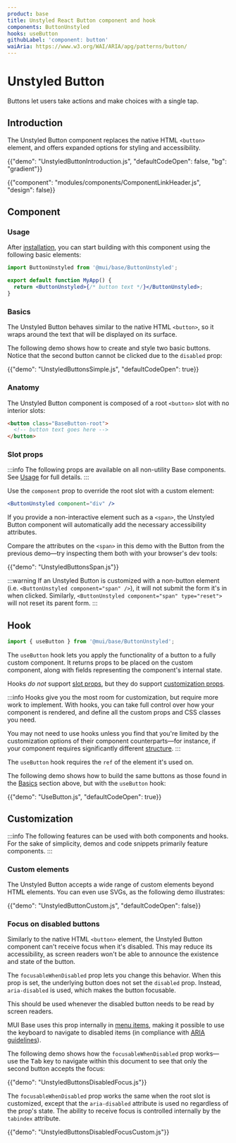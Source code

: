 ```yaml
---
product: base
title: Unstyled React Button component and hook
components: ButtonUnstyled
hooks: useButton
githubLabel: 'component: button'
waiAria: https://www.w3.org/WAI/ARIA/apg/patterns/button/
---
```


# Unstyled Button

<p class="description">Buttons let users take actions and make choices with a single tap.</p>

## Introduction

The Unstyled Button component replaces the native HTML `<button>` element, and offers expanded options for styling and accessibility.

{{"demo": "UnstyledButtonIntroduction.js", "defaultCodeOpen": false, "bg": "gradient"}}

{{"component": "modules/components/ComponentLinkHeader.js", "design": false}}

## Component

### Usage

After [installation](/base/getting-started/installation/), you can start building with this component using the following basic elements:

```jsx
import ButtonUnstyled from '@mui/base/ButtonUnstyled';

export default function MyApp() {
  return <ButtonUnstyled>{/* button text */}</ButtonUnstyled>;
}
```

### Basics

The Unstyled Button behaves similar to the native HTML `<button>`, so it wraps around the text that will be displayed on its surface.

The following demo shows how to create and style two basic buttons.
Notice that the second button cannot be clicked due to the `disabled` prop:

{{"demo": "UnstyledButtonsSimple.js", "defaultCodeOpen": true}}

### Anatomy

The Unstyled Button component is composed of a root `<button>` slot with no interior slots:

```html
<button class="BaseButton-root">
  <!-- button text goes here -->
</button>
```

### Slot props

:::info
The following props are available on all non-utility Base components.
See [Usage](/base/getting-started/usage/) for full details.
:::

Use the `component` prop to override the root slot with a custom element:

```jsx
<ButtonUnstyled component="div" />
```

If you provide a non-interactive element such as a `<span>`, the Unstyled Button component will automatically add the necessary accessibility attributes.

Compare the attributes on the `<span>` in this demo with the Button from the previous demo—try inspecting them both with your browser's dev tools:

{{"demo": "UnstyledButtonsSpan.js"}}

:::warning
If an Unstyled Button is customized with a non-button element (i.e. `<ButtonUnstyled component="span" />`), it will not submit the form it's in when clicked.
Similarly, `<ButtonUnstyled component="span" type="reset">` will not reset its parent form.
:::

## Hook

```js
import { useButton } from '@mui/base/ButtonUnstyled';
```

The `useButton` hook lets you apply the functionality of a button to a fully custom component.
It returns props to be placed on the custom component, along with fields representing the component's internal state.

Hooks _do not_ support [slot props](#slot-props), but they do support [customization props](#customization).

:::info
Hooks give you the most room for customization, but require more work to implement.
With hooks, you can take full control over how your component is rendered, and define all the custom props and CSS classes you need.

You may not need to use hooks unless you find that you're limited by the customization options of their component counterparts—for instance, if your component requires significantly different [structure](#anatomy).
:::

The `useButton` hook requires the `ref` of the element it's used on.

The following demo shows how to build the same buttons as those found in the [Basics](#basics) section above, but with the `useButton` hook:

{{"demo": "UseButton.js", "defaultCodeOpen": true}}

## Customization

:::info
The following features can be used with both components and hooks.
For the sake of simplicity, demos and code snippets primarily feature components.
:::

### Custom elements

The Unstyled Button accepts a wide range of custom elements beyond HTML elements.
You can even use SVGs, as the following demo illustrates:

{{"demo": "UnstyledButtonCustom.js", "defaultCodeOpen": false}}

### Focus on disabled buttons

Similarly to the native HTML `<button>` element, the Unstyled Button component can't receive focus when it's disabled.
This may reduce its accessibility, as screen readers won't be able to announce the existence and state of the button.

The `focusableWhenDisabled` prop lets you change this behavior.
When this prop is set, the underlying button does not set the `disabled` prop.
Instead, `aria-disabled` is used, which makes the button focusable.

This should be used whenever the disabled button needs to be read by screen readers.

MUI Base uses this prop internally in [menu items](/base/react-menu/), making it possible to use the keyboard to navigate to disabled items (in compliance with [ARIA guidelines](https://www.w3.org/WAI/ARIA/apg/practices/keyboard-interface/#x6-7-focusability-of-disabled-controls)).

The following demo shows how the `focusableWhenDisabled` prop works—use the <kbd class="key">Tab</kbd> key to navigate within this document to see that only the second button accepts the focus:

{{"demo": "UnstyledButtonsDisabledFocus.js"}}

The `focusableWhenDisabled` prop works the same when the root slot is customized, except that the `aria-disabled` attribute is used no regardless of the prop's state.
The ability to receive focus is controlled internally by the `tabindex` attribute.

{{"demo": "UnstyledButtonsDisabledFocusCustom.js"}}
